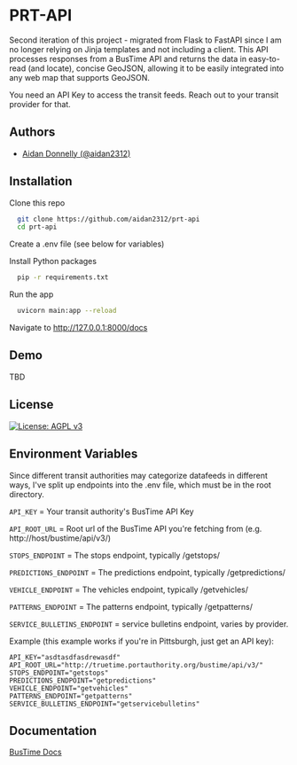 
# PRT-API

 Second iteration of this project - migrated from Flask to FastAPI since I am no longer relying on Jinja templates and not including a client.  This API processes responses from a BusTime API and returns the data in easy-to-read (and locate), concise GeoJSON, allowing it to be easily integrated into any web map that supports GeoJSON.  
 

 You need an API Key to access the transit feeds.  Reach out to your transit provider for that.



## Authors

- [Aidan Donnelly (@aidan2312)](https://www.github.com/aidan2312)
## Installation

Clone this repo

```bash
  git clone https://github.com/aidan2312/prt-api
  cd prt-api
```
Create a .env file (see below for variables)

Install Python packages
```bash
  pip -r requirements.txt
```
Run the app
```bash
  uvicorn main:app --reload
```
Navigate to http://127.0.0.1:8000/docs 
## Demo

TBD


## License


[![License: AGPL v3](https://img.shields.io/badge/License-AGPL_v3-blue.svg)](https://www.gnu.org/licenses/agpl-3.0)



## Environment Variables
Since different transit authorities may categorize datafeeds in different ways, I've split up endpoints into the .env file, which must be in the root directory.

`API_KEY` = Your transit authority's BusTime API Key

`API_ROOT_URL` = Root url of the BusTime API you're fetching from (e.g. http://host/bustime/api/v3/)

`STOPS_ENDPOINT` = The stops endpoint, typically /getstops/

`PREDICTIONS_ENDPOINT` = The predictions endpoint, typically /getpredictions/

`VEHICLE_ENDPOINT` = The vehicles endpoint, typically /getvehicles/

`PATTERNS_ENDPOINT` = The patterns endpoint, typically /getpatterns/

`SERVICE_BULLETINS_ENDPOINT` = service bulletins endpoint, varies by provider.

Example (this example works if you're in Pittsburgh, just get an API key): 


```
API_KEY="asdtasdfasdrewasdf"
API_ROOT_URL="http://truetime.portauthority.org/bustime/api/v3/"
STOPS_ENDPOINT="getstops"
PREDICTIONS_ENDPOINT="getpredictions"
VEHICLE_ENDPOINT="getvehicles"
PATTERNS_ENDPOINT="getpatterns"
SERVICE_BULLETINS_ENDPOINT="getservicebulletins"

```




## Documentation

[BusTime Docs](https://realtime.ridemcts.com/bustime/apidoc/docs/DeveloperAPIGuide3_0.pdf)

